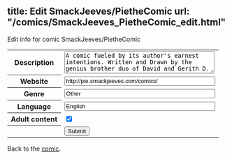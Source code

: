 title: Edit SmackJeeves/PietheComic
url: "/comics/SmackJeeves_PietheComic_edit.html"
---
Edit info for comic SmackJeeves/PietheComic

<form name="comic" action="http://gaepostmail.appspot.com/comic/" method="post">
<table class="comicinfo">
<tr>
<th>Description</th><td><textarea name="description" cols="40" rows="3">A comic fueled by its author's earnest intentions. Written and Drawn by the genius brother duo of David and Gerith D.</textarea></td>
</tr>
<tr>
<th>Website</th><td><input type="text" name="url" value="http://pie.smackjeeves.com/comics/" size="40"/></td>
</tr>
<tr>
<th>Genre</th><td><input type="text" name="genre" value="Other" size="40"/></td>
</tr>
<tr>
<th>Language</th><td><input type="text" name="language" value="English" size="40"/></td>
</tr>
<tr>
<th>Adult content</th><td><input type="checkbox" name="adult" value="adult" checked="checked"/></td>
</tr>
<tr>
<th></th><td>
<input type="hidden" name="comic" value="SmackJeeves_PietheComic" />
<input type="submit" name="submit" value="Submit" />
</td>
</tr>
</table>
</form>

Back to the [comic](SmackJeeves_PietheComic.html).
